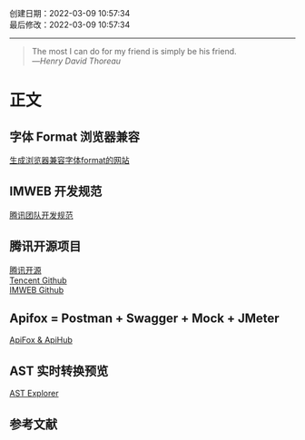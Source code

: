 创建日期：2022-03-09 10:57:34  
最后修改：2022-03-09 10:57:34

- - -
> The most I can do for my friend is simply be his friend.  
>—<cite>Henry David Thoreau</cite>

# 正文

## 字体 Format 浏览器兼容

[生成浏览器兼容字体format的网站](https://www.fontsquirrel.com/tools/webfont-generator)

## IMWEB 开发规范

[腾讯团队开发规范](https://imweb.github.io/CodeGuide/)

## 腾讯开源项目

[腾讯开源](https://opensource.tencent.com/projects)  
[Tencent Github](https://github.com/Tencent)  
[IMWEB Github](https://github.com/imweb)

## Apifox = Postman + Swagger + Mock + JMeter

[ApiFox & ApiHub](https://www.apifox.cn/)

## AST 实时转换预览

[AST Explorer](https://astexplorer.net/)

## 参考文献
